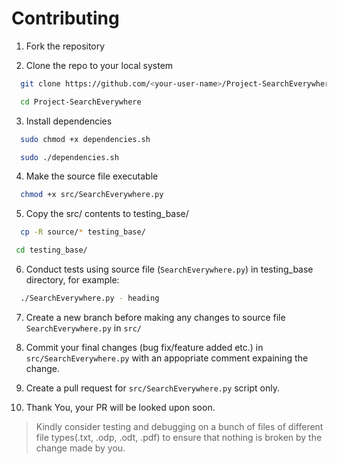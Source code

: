 # Contributing

1. Fork the repository

2. Clone the repo to your local system
```bash
  git clone https://github.com/<your-user-name>/Project-SearchEverywhere.git
```
```bash  
  cd Project-SearchEverywhere
```

3. Install dependencies
```bash
  sudo chmod +x dependencies.sh
```
```bash
  sudo ./dependencies.sh
```

4. Make the source file executable
```bash
  chmod +x src/SearchEverywhere.py
```

5. Copy the src/ contents to testing_base/
```bash
  cp -R source/* testing_base/
```
```bash
 cd testing_base/
```

6. Conduct tests using source file (```SearchEverywhere.py```) in testing_base directory, for example:
```bash
  ./SearchEverywhere.py - heading
```
7. Create a new branch before making any changes to source file ```SearchEverywhere.py``` in ```src/```

8. Commit your final changes (bug fix/feature added etc.) in ```src/SearchEverywhere.py``` with an appopriate comment expaining the change.

9. Create a pull request for ```src/SearchEverywhere.py``` script only.

10. Thank You, your PR will be looked upon soon.

> Kindly consider testing and debugging on a bunch of files of different file types(.txt, .odp, .odt, .pdf) to ensure that nothing is broken by the change made by you.
